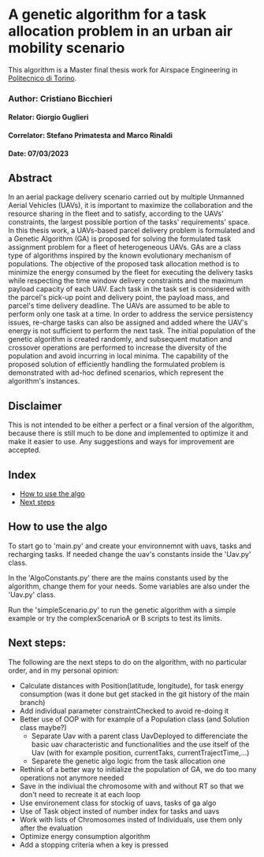 # A genetic algorithm for a task allocation problem in an urban air mobility scenario
This algorithm is a Master final thesis work for Airspace Engineering in [Politecnico di Torino](https://www.polito.it/en).

### Author: Cristiano Bicchieri
#### Relator: Giorgio Guglieri
#### Correlator: Stefano Primatesta and Marco Rinaldi


#### Date: 07/03/2023


## Abstract
In an aerial package delivery scenario carried out by multiple Unmanned Aerial Vehicles (UAVs), it is important to maximize the collaboration and the resource sharing in the fleet and to satisfy, according to the UAVs' constraints, the largest possible portion of the tasks' requirements' space.
In this thesis work, a UAVs-based parcel delivery problem is formulated and a Genetic Algorithm (GA) is proposed for solving the formulated task assignment problem for a fleet of heterogeneous UAVs.
GAs are a class type of algorithms inspired by the known evolutionary mechanism of populations.
The objective of the proposed task allocation method is to minimize the energy consumed by the fleet for executing the delivery tasks while respecting the time window delivery constraints and the maximum payload capacity of each UAV.
Each task in the task set is considered with the parcel's pick-up point and delivery point, the payload mass, and parcel's time delivery deadline.
The UAVs are assumed to be able to perform only one task at a time. In order to address the service persistency issues, re-charge tasks can also be assigned and added where the UAV's energy is not sufficient to perform the next task.
The initial population of the genetic algorithm is created randomly, and subsequent mutation and crossover operations are performed to increase the diversity of the population and avoid incurring in local minima.
The capability of the proposed solution of efficiently handling the formulated problem is demonstrated with ad-hoc defined scenarios, which represent the algorithm's instances.

## Disclaimer
This is not intended to be either a perfect or a final version of the algorithm, because there is still much to be done and implemented to optimize it and make it easier to use.
Any suggestions and ways for improvement are accepted.

## Index
- [How to use the algo](#how-to-use-the-algo)
- [Next steps](#next-steps)

## How to use the algo
To start go to 'main.py' and create your environnemnt with uavs, tasks and recharging tasks. If needed change the uav's constants inside the 'Uav.py' class.

In the 'AlgoConstants.py' there are the mains constants used by the algorithm, change them for your needs. Some variables are also under the 'Uav.py' class.

Run the 'simpleScenario.py' to run the genetic algorithm with a simple example or try the complexScenarioA or B scripts to test its limits.

## Next steps:
The following are the next steps to do on the algorithm, with no particular order, and in my personal opinion:

- Calculate distances with Position(latitude, longitude), for task energy consumption (was it done but get stacked in the git history of the main branch)
- Add individual parameter constraintChecked to avoid re-doing it
- Better use of OOP with for example of a Population class (and Solution class maybe?)
    - Separate Uav with a parent class UavDeployed to differenciate the basic uav characteristic and functionalities and the use itself of the Uav (with for example position, currentTaks, currentTrajectTime,...)
    - Separete the genetic algo logic from the task allocation one
- Rethink of a better way to initialize the population of GA, we do too many operations not anymore needed
- Save in the indiviual the chromosome with and without RT so that we don't need to recreate it at each loop
- Use environement class for stockig of uavs, tasks of ga algo
- Use of Task object insted of number index for tasks and uavs
- Work with lists of Chromosomes insted of Individuals, use them only after the evaluation
- Optimize energy consumption algorithm
- Add a stopping criteria when a key is pressed


